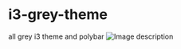 # i3-grey-theme
all grey i3 theme and polybar
![Image description](https://github.com/LOUZER/i3-grey-theme/blob/master/screenshot/Screenshot%20from%202020-02-01%2002-57-43.png)
